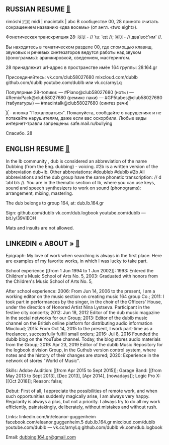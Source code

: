 ## RUSSIAN RESUME [:musical_keyboard:](https://www.webfx.com/tools/emoji-cheat-sheet/)

rimóshi
🇫🇷 midi | macintalk | abc
В сообществе 00, 28 принято считать сокращением названию «два восемь» (от англ. «two eight»).

Фонетическая транскрипция 28:
🇬🇧 - // ˈtuː ˈeɪt //;
🇷🇺 - // два́ во́с'им' //.

Вы находитесь в тематическом разделе 00, где спомощью клавиш, звуковых и речевых синтезаторов ведутся работы над звуком (фонограммы): аранжировкой, сведением, мастерингом.

28 принадлежит url-адрес в пространстве имён 164 группы: 28.164.gr

Присоединяйтесь:
vk.com/club58027680
mixcloud.com/dublb
github.com/dublb
youtube.com/dublb или vk.cc/arnyLq

Популярные 28-топики:
— #Piano@club58027680 (ноты)
— #RemixPack@club58027680 (ремикс паки)
— #GP5tabes@club58027680 (табулатуры)
— #macintalk@club58027680 (синтез речи)

╳ - кнопка "Пожаловаться".
Пожалуйста, сообщайте о нарушениях и не потакайте нарушителям, даже если вас оскорбили. Любые виды интернет-травли запрещены: safe.mail.ru/bullying

Спасибо. 28

## ENGLISH RESUME [:musical_keyboard:](https://www.webfx.com/tools/emoji-cheat-sheet/)

In the lb community , dub is considered an abbreviation of the name Dubbing (from the Eng. dubbing) - voicing.
#2b is a written version of the abbreviation dub+lb. Other abbreviations: #doubleb #dublb #2b
All abbreviations and the dub group have the same phonetic transcription:
// dˈabl bˈɛ //.
You are in the thematic section of lb, where you can use keys, sound and speech synthesizers to work on sound (phonograms): arrangement, mixing, mastering.

The dub belongs to group 164, at:
dub.lb.164.gr

Sign:
github.com/dublb
vk.com/dub.logbook
youtube.com/dublb — bit.ly/39VlEOH

Mats and insults are not allowed.

## LINKEDIN « ABOUT » [:musical_keyboard:](https://www.webfx.com/tools/emoji-cheat-sheet/)

Epigraph:
My love of work when searching is always in the first place. Here are examples of my favorite works, in which I was lucky to take part.

School experience
[[from 1 Jun 1994 to 1 Jun 2002]]:
1993: Entered the Children's Music School of Arts No. 5,
2003: Graduated with honors from the Children's Music School of Arts No. 5,

After school experience:
2006: From Jun 14, 2006 to the present, I am a working editor on the music section on creating music 164 group Co.;
2011: I took part in performances by the singer, in the choir of the Officers' House, under the direction of Honored Artist Nina Lystseva. Participant in the festive city concerts;
2012: Jun 18, 2012 Editor of the dub music magazine in the social networks for our Group;
2013: Editor of the dublb music channel on the British online platform for distributing audio information Mixcloud;
2015: From Oct 14, 2015 to the present, I work part-time as a freelancer, successfully fulfill small orders;
2016: Jul 8, 2016 Founded the dublb blog on the YouTube channel. Today, the blog stores audio materials from the Group;
2019: Apr 23, 2019 Editor of the dublb Music Repository for the logbook division Group, in the Guthub version control system, where notes and the history of their changes are stored;
2020: Experience in the network of stores "World of Music".

Skills:
Adobe Audition: [[from Apr 2015 to Sept 2015]];
Garage Band: [[from May 2013 to Sept 2013], [Dec 2013], [Apr 2014], [nowadays]];
Logic Pro X: [[Oct 2018]];
Reason: false;

Debut:
First of all, I appreciate the possibilities of remote work, and when such opportunities suddenly magically arise, I am always very happy. Regularity is always a plus, but not a priority. I always try to do all my work efficiently, painstakingly, deliberately, without mistakes and without rush.

Links:
linkedin.com/in/eleanor-guggenheim
facebook.com/eleanor.guggenheim.5
dub.lb.164.gr
mixcloud.com/dublb
youtube.com/dublb — vk.cc/arnyLq
github.com/dublb
vk.com/dub.logbook

Email:
dubbing.164.gr@gmail.com

